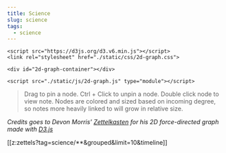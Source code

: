 ```yaml
---
title: Science
slug: science
tags:
  - science
---
```



``` {=html}
<script src="https://d3js.org/d3.v6.min.js"></script>
<link rel="stylesheet" href="./static/css/2d-graph.css">

<div id="2d-graph-container"></div>

<script src="./static/js/2d-graph.js" type="module"></script>
```

> Drag to pin a node. Ctrl + Click to unpin a node. Double click node to view
> note. Nodes are colored and sized based on incoming degree, so notes more
> heavily linked to will grow in relative size.

_Credits goes to Devon Morris' [Zettelkasten](https://devonmorris.dev/) for his
2D force-directed graph made with [D3.js](https://d3js.org/)_

[[z:zettels?tag=science/**&grouped&limit=10&timeline]]
